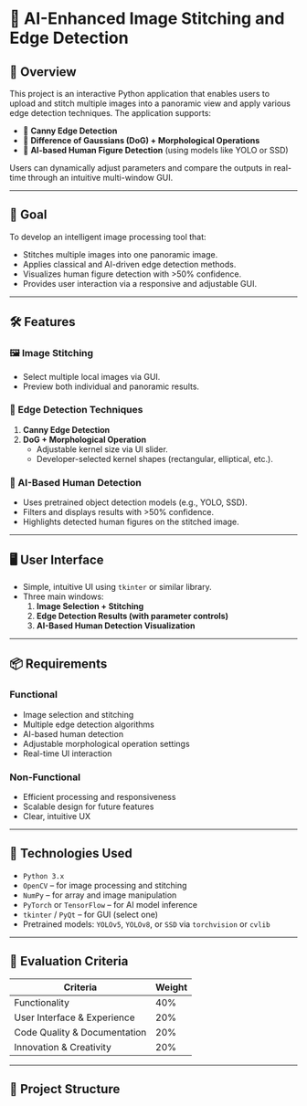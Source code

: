 # 🧠 AI-Enhanced Image Stitching and Edge Detection

## 📌 Overview
This project is an interactive Python application that enables users to upload and stitch multiple images into a panoramic view and apply various edge detection techniques. The application supports:

- 🔹 **Canny Edge Detection**
- 🔹 **Difference of Gaussians (DoG) + Morphological Operations**
- 🔹 **AI-based Human Figure Detection** (using models like YOLO or SSD)

Users can dynamically adjust parameters and compare the outputs in real-time through an intuitive multi-window GUI.

---

## 🎯 Goal
To develop an intelligent image processing tool that:
- Stitches multiple images into one panoramic image.
- Applies classical and AI-driven edge detection methods.
- Visualizes human figure detection with >50% confidence.
- Provides user interaction via a responsive and adjustable GUI.

---

## 🛠 Features

### 🖼 Image Stitching
- Select multiple local images via GUI.
- Preview both individual and panoramic results.

### 🧪 Edge Detection Techniques
1. **Canny Edge Detection**
2. **DoG + Morphological Operation**
   - Adjustable kernel size via UI slider.
   - Developer-selected kernel shapes (rectangular, elliptical, etc.).

### 🧠 AI-Based Human Detection
- Uses pretrained object detection models (e.g., YOLO, SSD).
- Filters and displays results with >50% confidence.
- Highlights detected human figures on the stitched image.

---

## 🖥 User Interface
- Simple, intuitive UI using `tkinter` or similar library.
- Three main windows:
  1. **Image Selection + Stitching**
  2. **Edge Detection Results (with parameter controls)**
  3. **AI-Based Human Detection Visualization**

---

## 📦 Requirements

### Functional
- Image selection and stitching
- Multiple edge detection algorithms
- AI-based human detection
- Adjustable morphological operation settings
- Real-time UI interaction

### Non-Functional
- Efficient processing and responsiveness
- Scalable design for future features
- Clear, intuitive UX

---

## 🔧 Technologies Used
- `Python 3.x`
- `OpenCV` – for image processing and stitching
- `NumPy` – for array and image manipulation
- `PyTorch` or `TensorFlow` – for AI model inference
- `tkinter` / `PyQt` – for GUI (select one)
- Pretrained models: `YOLOv5`, `YOLOv8`, or `SSD` via `torchvision` or `cvlib`

---

## 🧪 Evaluation Criteria

| Criteria                        | Weight |
|--------------------------------|--------|
| Functionality                  | 40%    |
| User Interface & Experience    | 20%    |
| Code Quality & Documentation   | 20%    |
| Innovation & Creativity        | 20%    |

---

## 📁 Project Structure

